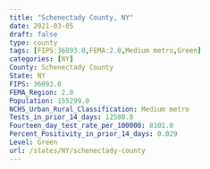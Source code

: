 ```yaml
---
title: "Schenectady County, NY"
date: 2021-03-05
draft: false
type: county
tags: [FIPS:36093.0,FEMA:2.0,Medium metro,Green]
categories: [NY]
County: Schenectady County
State: NY
FIPS: 36093.0
FEMA_Region: 2.0
Population: 155299.0
NCHS_Urban_Rural_Classification: Medium metro
Tests_in_prior_14_days: 12580.0
Fourteen_day_test_rate_per_100000: 8101.0
Percent_Positivity_in_prior_14_days: 0.029
Level: Green
url: /states/NY/schenectady-county
---
```



